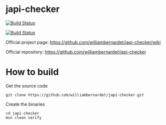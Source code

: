 japi-checker
============

[![Build Status](https://williambernardet.visualstudio.com/Public/_apis/build/status/japi-checker)](https://williambernardet.visualstudio.com/Public/_build/latest?definitionId=14)

[![Build Status](https://travis-ci.org/williambernardet/japi-checker.svg?branch=master)](https://travis-ci.org/williambernardet/japi-checker)

Official project page:
https://github.com/williambernardet/japi-checker/wiki

Official repository:
https://github.com/williambernardet/japi-checker 

How to build
============

Get the source code

    git clone https://github.com/williambernardet/japi-checker.git

Create the binaries
    
    cd japi-checker
    mvn clean verify

